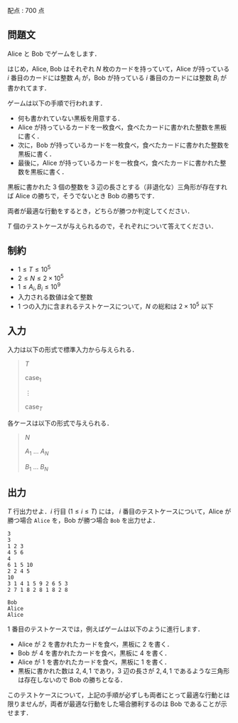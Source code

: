 配点 : $700$ 点

## 問題文

Alice と Bob でゲームをします．

はじめ，Alice, Bob はそれぞれ $N$ 枚のカードを持っていて，Alice が持っている $i$ 番目のカードには整数 $A_i$ が，Bob が持っている $i$ 番目のカードには整数 $B_i$ が書かれてます．

ゲームは以下の手順で行われます．

- 何も書かれていない黒板を用意する．
- Alice が持っているカードを一枚食べ，食べたカードに書かれた整数を黒板に書く．
- 次に，Bob が持っているカードを一枚食べ，食べたカードに書かれた整数を黒板に書く．
- 最後に，Alice が持っているカードを一枚食べ，食べたカードに書かれた整数を黒板に書く．

黒板に書かれた $3$ 個の整数を $3$ 辺の長さとする（非退化な）三角形が存在すれば Alice の勝ちで，そうでないとき Bob の勝ちです．

両者が最適な行動をするとき，どちらが勝つか判定してください．

$T$ 個のテストケースが与えられるので，それぞれについて答えてください．

## 制約

- $1 \leq T \leq 10^5$
- $2\leq N\leq 2\times 10^5$
- $1\leq A_i,B_i\leq 10^9$
- 入力される数値は全て整数
- $1$ つの入力に含まれるテストケースについて，$N$ の総和は $2\times 10^5$ 以下

## 入力

入力は以下の形式で標準入力から与えられる．

> $T$
> 
> $\mathrm{case}_1$
> 
> $\vdots$
> 
> $\mathrm{case}_T$

各ケースは以下の形式で与えられる．

> $N$
> 
> $A_1$ $\ldots$ $A_N$
> 
> $B_1$ $\ldots$ $B_N$

## 出力

$T$ 行出力せよ．$i$ 行目 $(1 \leq i \leq T)$ には， $i$ 番目のテストケースについて，Alice が勝つ場合 `Alice` を，Bob が勝つ場合 `Bob` を出力せよ．

```input1
3
3
1 2 3
4 5 6
4
6 1 5 10
2 2 4 5
10
3 1 4 1 5 9 2 6 5 3
2 7 1 8 2 8 1 8 2 8
```

```output1
Bob
Alice
Alice
```

$1$ 番目のテストケースでは，例えばゲームは以下のように進行します．

- Alice が $2$ を書かれたカードを食べ，黒板に $2$ を書く．
- Bob が $4$ を書かれたカードを食べ，黒板に $4$ を書く．
- Alice が $1$ を書かれたカードを食べ，黒板に $1$ を書く．
- 黒板に書かれた数は $2,4,1$ であり，$3$ 辺の長さが $2,4,1$ であるような三角形は存在しないので Bob の勝ちとなる．

このテストケースについて，上記の手順が必ずしも両者にとって最適な行動とは限りませんが，両者が最適な行動をした場合勝利するのは Bob であることが示せます．